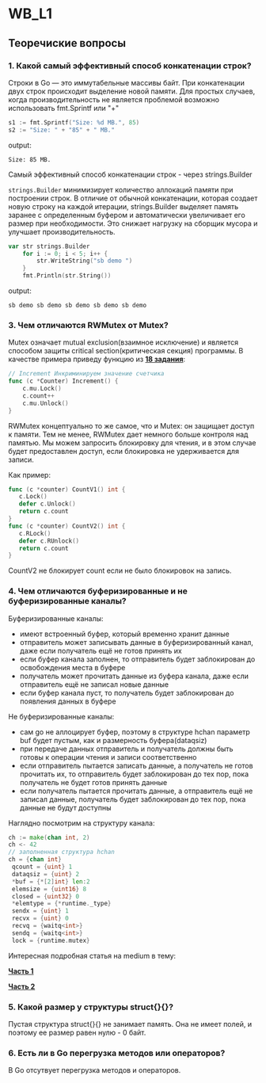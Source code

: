 # WB_L1

## Теоречиские вопросы

### 1. Какой самый эффективный способ конкатенации строк?
Строки в Go — это иммутабельные массивы байт.
При конкатенации двух строк происходит выделение новой памяти.
Для простых случаев, когда производительность не является проблемой возможно использовать fmt.Sprintf или "+"

```go
s1 := fmt.Sprintf("Size: %d MB.", 85)
s2 := "Size: " + "85" + " MB."
```
output:
```
Size: 85 MB.
```

Самый эффективный способ конкатенации строк - через strings.Builder

`strings.Builder` минимизирует количество аллокаций памяти при построении строк. В отличие от обычной конкатенации, которая создает новую строку на каждой итерации, strings.Builder выделяет память заранее с определенным буфером и автоматически увеличивает его размер при необходимости. Это снижает нагрузку на сборщик мусора и улучшает производительность.
```go
var str strings.Builder
	for i := 0; i < 5; i++ {
		str.WriteString("sb demo ")
	}
	fmt.Println(str.String())
```
output:
```
sb demo sb demo sb demo sb demo sb demo 
```


### 3. Чем отличаются RWMutex от Mutex?
Mutex означает mutual exclusion(взаимное исключение) и является способом защиты critical section(критическая секция) программы.
В качестве примера приведу функцию из [**18 задания**](https://github.com/faringet/WB_L1/blob/master/develop/dev18/task18.go):
```go
// Increment Инкриминируем значение счетчика
func (c *Counter) Increment() {
	c.mu.Lock()
	c.count++
	c.mu.Unlock()
}
```

RWMutex концептуально то же самое, что и Mutex: он защищает доступ к памяти. Тем не менее, RWMutex дает немного больше контроля над памятью. Мы можем запросить блокировку для чтения, и в этом случае будет предоставлен доступ, если блокировка не удерживается для записи.

Как пример:
```go
func (c *counter) CountV1() int {
   c.Lock()
   defer c.Unlock()
   return c.count
}
func (c *counter) CountV2() int {
   c.RLock()
   defer c.RUnlock()
   return c.count
}
```
CountV2 не блокирует count если не было блокировок на запись.


### 4. Чем отличаются буферизированные и не буферизированные каналы?
Буферизированные каналы:

* имеют встроенный буфер, который временно хранит данные
* отправитель может записывать данные в буферизированный канал, даже если получатель ещё не готов принять их
* если буфер канала заполнен, то отправитель будет заблокирован до освобождения места в буфере
* получатель может прочитать данные из буфера канала, даже если отправитель ещё не записал новые данные
* если буфер канала пуст, то получатель будет заблокирован до появления данных в буфере

Не буферизированные каналы:

* сам go не аллоцирует буфер, поэтому в структуре hchan параметр buf будет пустым, как и размерность буфера(dataqsiz)
* при передаче данных отправитель и получатель должны быть готовы к операции чтения и записи соответственно
* если отправитель пытается записать данные, а получатель не готов прочитать их, то отправитель будет заблокирован до тех пор, пока получатель не будет готов принять данные
* если получатель пытается прочитать данные, а отправитель ещё не записал данные, получатель будет заблокирован до тех пор, пока данные не будут доступны

Наглядно посмотрим на структуру канала:

```go
ch := make(chan int, 2)
ch <- 42
// заполненная структура hchan
ch = {chan int} 
 qcount = {uint} 1
 dataqsiz = {uint} 2
 *buf = {*[2]int} len:2
 elemsize = {uint16} 8
 closed = {uint32} 0
 *elemtype = {*runtime._type} 
 sendx = {uint} 1
 recvx = {uint} 0
 recvq = {waitq<int>} 
 sendq = {waitq<int>} 
 lock = {runtime.mutex}
 ```
 Интересная подробная статья на medium в тему:
 
 [**Часть 1**](https://medium.com/@victor_nerd/%D0%BF%D0%BE%D0%B4-%D0%BA%D0%B0%D0%BF%D0%BE%D1%82%D0%BE%D0%BC-golang-%D0%BA%D0%B0%D0%BA-%D1%80%D0%B0%D0%B1%D0%BE%D1%82%D0%B0%D1%8E%D1%82-%D0%BA%D0%B0%D0%BD%D0%B0%D0%BB%D1%8B-%D1%87%D0%B0%D1%81%D1%82%D1%8C-1-e1da9e3e104d)
 
 [**Часть 2**](https://medium.com/@victor_nerd/golang-channel-internal-part2-b4e37ad9a118)
 
 
 ### 5. Какой размер у структуры struct{}{}?
 Пустая структура struct{}{} не занимает память. Она не имеет полей, и поэтому ее размер равен нулю - 0 байт.
 
 
 ### 6. Есть ли в Go перегрузка методов или операторов?
 В Go отсутвует перегрузка методов и операторов.
 
 


